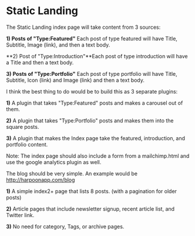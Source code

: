 Static Landing
==============

The Static Landing index page will take content from 3 sources:

**1) Posts of "Type:Featured"** Each post of type featured will have Title, Subtitle, Image (link), and then a text body. 

**2) Post of "Type:Introduction"**Each post of type introduction will have a Title and then a text body. 

**3) Posts of "Type:Portfolio"** Each post of type portfolio will have Title, Subtitle, Icon (link) and Image (link) and then a text body. 


I think the best thing to do would be to build this as 3 separate plugins:

**1)** A plugin that takes "Type:Featured" posts and makes a carousel out of them.

**2)** A plugin that takes "Type:Portfolio" posts and makes them into the square posts.

**3)** A plugin that makes the Index page take the featured, introduction, and portfolio content.

Note: The index page should also include a form from a mailchimp.html and use the google analytics plugin as well.



The blog should be very simple. An example would be http://harpoonapp.com/blog

**1)** A simple index2+ page that lists 8 posts. (with a pagination for older posts)

**2)** Article pages that include newsletter signup, recent article list, and Twitter link. 

**3)** No need for category, Tags, or archive pages.
